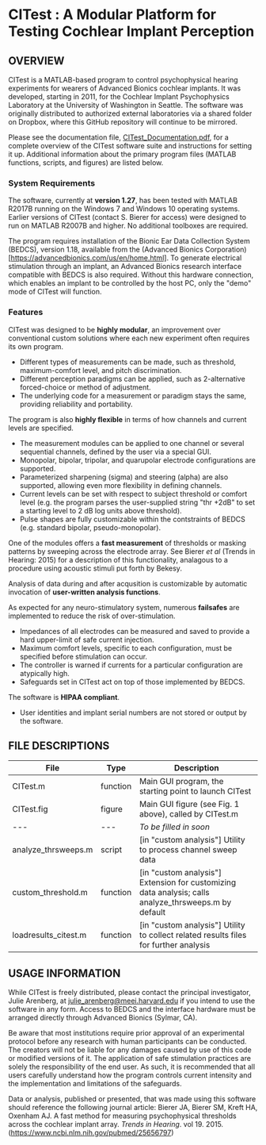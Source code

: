 # CITest : A Modular Platform for Testing Cochlear Implant Perception

## OVERVIEW

CITest is a MATLAB-based program to control psychophysical hearing experiments for wearers of Advanced Bionics cochlear implants. It was developed, starting in 2011, for the Cochlear Implant Psychophysics Laboratory at the University of Washington in Seattle. The software was originally distributed to authorized external laboratories via a shared folder on Dropbox, where this GitHub repository will continue to be mirrored.

Please see the documentation file, [CITest_Documentation.pdf](./documentation/CITest%20Documentation_v01.21.pdf), for a complete overview of the CITest software suite and instructions for setting it up. Additional information about the primary program files (MATLAB functions, scripts, and figures) are listed below.

### System Requirements

The software, currently at __version 1.27__, has been tested with MATLAB R2017B running on the Windows 7 and Windows 10 operating systems. Earlier versions of CITest (contact S. Bierer for access) were designed to run on MATLAB R2007B and higher. No additional toolboxes are required.

The program requires installation of the Bionic Ear Data Collection System (BEDCS), version 1.18, available from the (Advanced Bionics Corporation)[https://advancedbionics.com/us/en/home.html]. To generate electrical stimulation through an implant, an Advanced Bionics research interface compatible with BEDCS is also required. Without this hardware connection, which enables an implant to be controlled by the host PC, only the "demo" mode of CITest will function.

### Features

CITest was designed to be __highly modular__, an improvement over conventional custom solutions where each new experiment often requires its own program.
- Different types of measurements can be made, such as threshold, maximum-comfort level, and pitch discrimination.
- Different perception paradigms can be applied, such as 2-alternative forced-choice or method of adjustment.
- The underlying code for a measurement or paradigm stays the same, providing reliability and portability.

The program is also __highly flexible__ in terms of how channels and current levels are specified.
- The measurement modules can be applied to one channel or several sequential channels, defined by the user via a special GUI.
- Monopolar, bipolar, tripolar, and quarupolar electrode configurations are supported.
- Parameterized sharpening (sigma) and steering (alpha) are also supported, allowing even more flexibility in defining channels.
- Current levels can be set with respect to subject threshold or comfort level (e.g. the program parses the user-supplied string "thr +2dB" to set a starting level to 2 dB log units above threshold).
- Pulse shapes are fully customizable within the contstraints of BEDCS (e.g. standard bipolar, pseudo-monopolar).

One of the modules offers a __fast measurement__ of thresholds or masking patterns by sweeping across the electrode array. See Bierer _et al_ (Trends in Hearing: 2015) for a description of this functionality, analagous to a procedure using acoustic stimuli put forth by Bekesy.

Analysis of data during and after acqusition is customizable by automatic invocation of __user-written analysis functions__.

As expected for any neuro-stimulatory system, numerous __failsafes__ are implemented to reduce the risk of over-stimulation.
- Impedances of all electrodes can be measured and saved to provide a hard upper-limit of safe current injection.
- Maximum comfort levels, specific to each configuration, must be specified before stimulation can occur.
- The controller is warned if currents for a particular configuration are atypically high.
- Safeguards set in CITest act on top of those implemented by BEDCS.

The software is __HIPAA compliant__.
- User identities and implant serial numbers are not stored or output by the software.

## FILE DESCRIPTIONS

File | Type | Description
---- | ---- | -----------
CITest.m | function | Main GUI program, the starting point to launch CITest
CITest.fig | figure | Main GUI figure (see Fig. 1 above), called by CITest.m
--- | --- | _To be filled in soon_
analyze_thrsweeps.m | script | [in "custom analysis"] Utility to process channel sweep data
custom_threshold.m | function | [in "custom analysis"] Extension for customizing data analysis; calls analyze_thrsweeps.m by default
loadresults_citest.m | function | [in "custom analysis"] Utility to collect related results files for further analysis

## USAGE INFORMATION

While CITest is freely distributed, please contact the principal investigator, Julie Arenberg, at julie_arenberg@meei.harvard.edu if you intend to use the software in any form. Access to BEDCS and the interface hardware must be arranged directly through Advanced Bionics (Sylmar, CA).

Be aware that most institutions require prior approval of an experimental protocol before any research with human participants can be conducted. The creators will not be liable for any damages caused by use of this code or modified versions of it. The application of safe stimulation practices are solely the responsibility of the end user. As such, it is recommended that all users carefully understand how the program controls current intensity and the implementation and limitations of the safeguards.

Data or analysis, published or presented, that was made using this software should reference the following journal article: Bierer JA, Bierer SM, Kreft HA, Oxenham AJ. A fast method for measuring psychophysical thresholds across the cochlear implant array. _Trends in Hearing_. vol 19. 2015. (https://www.ncbi.nlm.nih.gov/pubmed/25656797)
